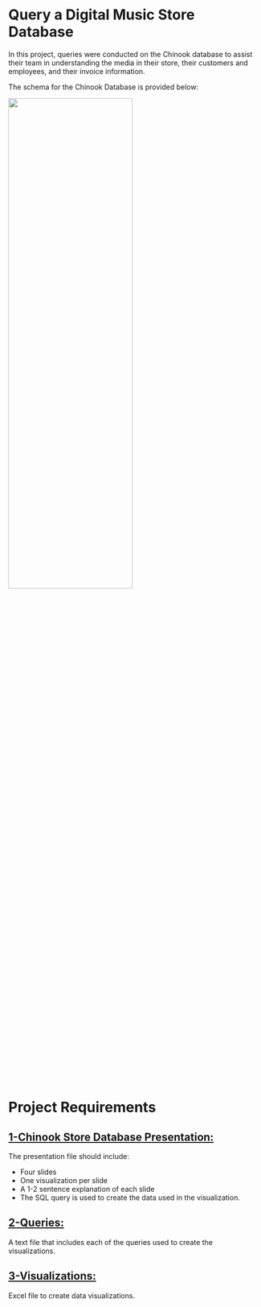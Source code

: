# Query a Digital Music Store Database

In this project, queries were conducted on the Chinook database to assist their team in understanding the media in their store, their customers and employees, and their invoice information.

The schema for the Chinook Database is provided below:

<img src="https://video.udacity-data.com/topher/2017/June/5956d5ee_screen-shot-2017-06-29-at-10.51.15-pm/screen-shot-2017-06-29-at-10.51.15-pm.png" width=70% height=50%>


# Project Requirements

 ##   [1-Chinook Store Database Presentation:](https://github.com/RawanAlsaedi/Query-a-Digital-Music-Store-Database/blob/main/SQL_Project.pdf)
The presentation file should include:

- Four slides
- One visualization per slide
- A 1-2 sentence explanation of each slide
- The SQL query is used to create the data used in the visualization.


##   [2-Queries:](https://github.com/RawanAlsaedi/Query-a-Digital-Music-Store-Database/blob/main/SQL_Project.txt)
A text file that includes each of the queries used to create the visualizations.



##  [3-Visualizations:](https://github.com/RawanAlsaedi/Query-a-Digital-Music-Store-Database/blob/main/SQL_Project.xlsx)
Excel file to create data visualizations. 
